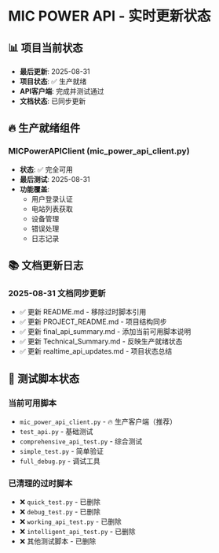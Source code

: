 # MIC POWER API - 实时更新状态

## 📊 项目当前状态
- **最后更新**: 2025-08-31
- **项目状态**: ✅ 生产就绪
- **API客户端**: 完成并测试通过
- **文档状态**: 已同步更新

## 🔥 生产就绪组件

### MICPowerAPIClient (mic_power_api_client.py)
- **状态**: ✅ 完全可用
- **最后测试**: 2025-08-31
- **功能覆盖**: 
  - 用户登录认证
  - 电站列表获取  
  - 设备管理
  - 错误处理
  - 日志记录

## 📚 文档更新日志

### 2025-08-31 文档同步更新
- ✅ 更新 README.md - 移除过时脚本引用
- ✅ 更新 PROJECT_README.md - 项目结构同步
- ✅ 更新 final_api_summary.md - 添加当前可用脚本说明  
- ✅ 更新 Technical_Summary.md - 反映生产就绪状态
- ✅ 更新 realtime_api_updates.md - 项目状态总结

## 🧪 测试脚本状态

### 当前可用脚本
- `mic_power_api_client.py` - 🔥 生产客户端（推荐）
- `test_api.py` - 基础测试
- `comprehensive_api_test.py` - 综合测试
- `simple_test.py` - 简单验证  
- `full_debug.py` - 调试工具

### 已清理的过时脚本
- ❌ `quick_test.py` - 已删除
- ❌ `debug_test.py` - 已删除
- ❌ `working_api_test.py` - 已删除
- ❌ `intelligent_api_test.py` - 已删除
- ❌ 其他测试脚本 - 已删除

